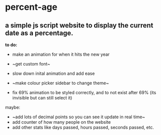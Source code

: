 # **percent-age**
## a simple js script website to display the current date as a percentage.


**to do:**

- make an animation for when it hits the new year
- ~get custom font~
- slow down inital animation and add ease

- ~make colour picker sidebar to change theme~
- fix 69% animation to be styled correctly, and to not exist after 69% (its invisible but can still select it)


maybe:
- ~add lots of decimal points so you can see it update in real time~
- add counter of how many people on the website
- add other stats like days passed, hours passed, seconds passed, etc.
